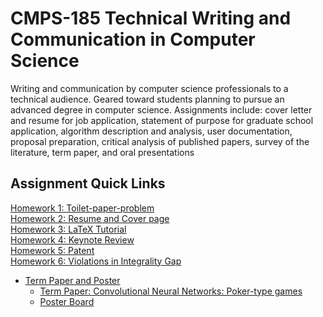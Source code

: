 # CMPS-185 Technical Writing and Communication in Computer Science
Writing and communication by computer science professionals to a technical 
audience. Geared toward students planning to pursue an advanced degree in 
computer science. Assignments include: cover letter and resume for job 
application, statement of purpose for graduate school application, 
algorithm description and analysis, user documentation, proposal preparation, 
critical analysis of published papers, survey of the literature, term paper, 
and oral presentations <br />

## Assignment Quick Links
[Homework 1: Toilet-paper-problem](https://github.com/Jvrionis/cmps-185/tree/master/Assignments/Assignment%201) <br />
[Homework 2: Resume and Cover page](https://github.com/Jvrionis/cmps-185/tree/master/Assignments/Assignment%202) <br />
[Homework 3: LaTeX Tutorial](https://github.com/Jvrionis/cmps-185/blob/master/Assignments/Assignment%203/) 
<br />
[Homework 4: Keynote Review](https://github.com/Jvrionis/cmps-185/tree/master/Assignments/Assignment%204) <br />
[Homework 5: Patent](https://github.com/Jvrionis/cmps-185/tree/master/Assignments/Assignment%205) <br />
[Homework 6: Violations in Integrality Gap](https://github.com/Jvrionis/cmps-185/tree/master/Assignments/Assignment%206) <br />
* [Term Paper and Poster](https://github.com/Jvrionis/cmps-185/tree/master/Term-Paper)
    * [Term Paper: Convolutional Neural Networks: Poker-type games](https://github.com/Jvrionis/cmps-185/blob/master/Term-Paper/CNN-TP.pdf) 
    * [Poster Board](https://github.com/Jvrionis/cmps-185/blob/master/Term-Paper/CNN-Poster-Board.pdf) 
<br />



